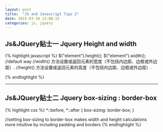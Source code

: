 ```yaml
---
layout: post
title:  "JS and Javascript Tips 2"
date: 2015-03-30 12:08:13
categories: js, jquery
---
```


## Js&JQuery贴士一  Jquery Height and width

{% highlight javascript %}
$("element").height();
$("element").width();
//default way
//width() 方法设置或返回元素的宽度（不包括内边距、边框或外边距）.
//height() 方法设置或返回元素的高度（不包括内边距、边框或外边距）.

{% endhighlight %}

***

## Js&JQuery贴士二 Jquery box-sizing : border-box


{% highlight css %}
*::before, *::after {
   box-sizing: border-box; 
}

//setting box-sizing to border-box makes width and height calculations more intuitive by including padding and borders
{% endhighlight %}
